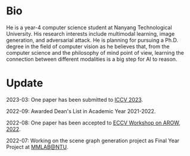 # Bio

He is a year-4 computer science student at Nanyang Technological University. His research interests include multimodal learning, image generation, and adversarial attack. He is planning for pursuing a Ph.D. degree in the field of computer vision as he believes that, from the computer science and the philosophy of mind point of view, learning the connection between different modalities is a big step for AI to reason.

# Update

2023-03: One paper has been submitted to [ICCV 2023](https://iccv2023.thecvf.com/).

2022-09: Awarded Dean's List in Academic Year 2021-2022.

2022-08: One paper has been accepted to [ECCV Workshop on AROW, 2022](https://eccv22-arow.github.io/).

2022-07: Working on the scene graph generation project as Final Year Project at [MMLAB@NTU](https://www.mmlab-ntu.com/).
